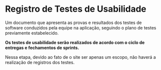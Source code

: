 # Registro de Testes de Usabilidade
Um documento que apresenta as provas e resultados dos testes de software conduzidos pela equipe na aplicação, seguindo o plano de testes previamente estabelecido.

**Os testes de usabilidade serão realizados de acordo com o ciclo de entregas e fechamentos de sprints.**

Nessa etapa, devido ao fato de o site ser apenas um escopo, não haverá a realização de registros dos testes.
